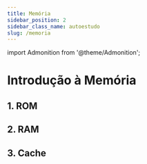 ```yaml
---
title: Memória
sidebar_position: 2
sidebar_class_name: autoestudo
slug: /memoria
---
```


import Admonition from '@theme/Admonition';

# Introdução à Memória

## 1. ROM

## 2. RAM

## 3. Cache
